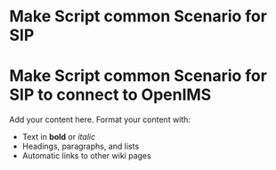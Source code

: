 # Make Script common Scenario for SIP #

# Make Script common Scenario for SIP to connect to OpenIMS #

Add your content here.  Format your content with:
  * Text in **bold** or _italic_
  * Headings, paragraphs, and lists
  * Automatic links to other wiki pages